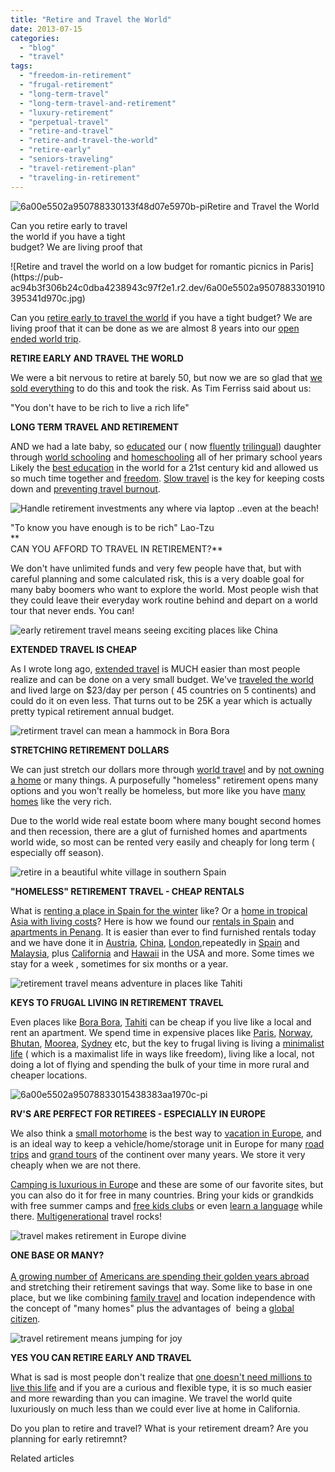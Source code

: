 ```yaml
---
title: "Retire and Travel the World"
date: 2013-07-15
categories: 
  - "blog"
  - "travel"
tags: 
  - "freedom-in-retirement"
  - "frugal-retirement"
  - "long-term-travel"
  - "long-term-travel-and-retirement"
  - "luxury-retirement"
  - "perpetual-travel"
  - "retire-and-travel"
  - "retire-and-travel-the-world"
  - "retire-early"
  - "seniors-traveling"
  - "travel-retirement-plan"
  - "traveling-in-retirement"
---
```


![6a00e5502a950788330133f48d07e5970b-pi](https://pub-ac94b3f306b24c0dba4238943c97f2e1.r2.dev/6a00e5502a9507883301910395330a970c.jpg)Retire and Travel the World  
  
Can you retire early to travel  
the world if you have a tight  
budget? We are living proof that

<!--more--> ![Retire and travel the world on a low budget for romantic picnics in Paris](https://pub-ac94b3f306b24c0dba4238943c97f2e1.r2.dev/6a00e5502a9507883301910395341d970c.jpg)  
  
Can you [retire early to travel the world](https://pub-ac94b3f306b24c0dba4238943c97f2e1.r2.dev/2010/06/early-retirement-perpetual-travel-radical-early-retirement-with-kids-rtw-family-travel-multiyear.html "retire early and travel the world") if you have a tight budget? We are living proof that it can be done as we are almost 8 years into our [open ended world trip](https://pub-ac94b3f306b24c0dba4238943c97f2e1.r2.dev/2012/01/amazing-family-world-tour.html "FAMILY WORLD TRIP").  
  
**RETIRE EARLY AND TRAVEL THE WORLD**  
  
We were a bit nervous to retire at barely 50, but now we are so glad that [we sold everything](https://pub-ac94b3f306b24c0dba4238943c97f2e1.r2.dev/2011/07/what-our-nomadic-travel-lifestyle-looks-like-family-fun.html "OUR NOMADIC TRAVEL  LIFESTYLE") to do this and took the risk. As Tim Ferriss said about us:  
  
"You don't have to be rich to live a rich life"  
  
**LONG TERM TRAVEL AND RETIREMENT**  
  
AND we had a late baby, so [educated](https://pub-ac94b3f306b24c0dba4238943c97f2e1.r2.dev/2010/04/family-travel-homeschool-education-global-students-lifestyle-design-location-independent-4hww-around.html "education and travel") our ( now [fluently](https://pub-ac94b3f306b24c0dba4238943c97f2e1.r2.dev/2013/06/fluent-mandarin.html "fluent chinese") [trilingual](https://pub-ac94b3f306b24c0dba4238943c97f2e1.r2.dev/2012/11/multilingual-learning-reading-in-3-languages.html "trilingual reading")) daughter through [world schooling](https://pub-ac94b3f306b24c0dba4238943c97f2e1.r2.dev/2013/01/world-school-education-at-its-best-.html/ "world schooling") and [homeschooling](https://pub-ac94b3f306b24c0dba4238943c97f2e1.r2.dev/2010/03/long-term-family-travel-homeschool-roadschool-world-school-digitalnomad-lifestyle-design-virtual-.html "homeschool and travel") all of her primary school years Likely the [best education](https://pub-ac94b3f306b24c0dba4238943c97f2e1.r2.dev/2009/04/how-to-travel-the-world-as-a-digital-nomad-family.html " best education through travel") in the world for a 21st century kid and allowed us so much time together and [freedom](https://pub-ac94b3f306b24c0dba4238943c97f2e1.r2.dev/2013/07/best-freedom-quotes.html "best freedom quotes"). [Slow travel](https://pub-ac94b3f306b24c0dba4238943c97f2e1.r2.dev/2011/11/slow-travel.html "slow travel") is the key for keeping costs down and [preventing travel burnout](https://pub-ac94b3f306b24c0dba4238943c97f2e1.r2.dev/2011/08/how-to-prevent-travel-burnout.html "preventing travel burnout").  
  
![Handle retirement investments any where via laptop ..even at the beach!](https://pub-ac94b3f306b24c0dba4238943c97f2e1.r2.dev/6a00e5502a950788330192ac053de1970d.jpg)  
  
"To know you have enough is to be rich" Lao-Tzu  
**  
CAN YOU AFFORD TO TRAVEL IN RETIREMENT?**  
  
We don't have unlimited funds and very few people have that, but with careful planning and some calculated risk, this is a very doable goal for many baby boomers who want to explore the world. Most people wish that they could leave their everyday work routine behind and depart on a world tour that never ends. You can!  
  
![early retirement travel means seeing exciting places like China](https://pub-ac94b3f306b24c0dba4238943c97f2e1.r2.dev/6a00e5502a950788330191043c4b26970c.jpg)  
  
**EXTENDED TRAVEL IS CHEAP**  
  
As I wrote long ago, [extended travel](https://pub-ac94b3f306b24c0dba4238943c97f2e1.r2.dev/2008/06/how-to-do-exten.html "EXTENDED TRAVEL - HOW TO DO IT") is MUCH easier than most people realize and can be done on a very small budget. We've [traveled the world](https://pub-ac94b3f306b24c0dba4238943c97f2e1.r2.dev/2012/12/around-the-world-family-travel.html "around the world family travel")  and lived large on $23/day per person ( 45 countries on 5 continents) and could do it on even less. That turns out to be 25K a year which is actually pretty typical retirement annual budget.  
  
![retirment travel can mean a hammock in Bora Bora](https://pub-ac94b3f306b24c0dba4238943c97f2e1.r2.dev/6a00e5502a950788330192ac058279970d.jpg)  
  
**STRETCHING RETIREMENT DOLLARS**  
  
We can just stretch our dollars more through [world travel](https://pub-ac94b3f306b24c0dba4238943c97f2e1.r2.dev/2012/12/-around-the-world-travel-best-advice.html "around the world travel best advice") and by [not owning a home](https://pub-ac94b3f306b24c0dba4238943c97f2e1.r2.dev/2006/08/home-and-hous-1.html "selling a home to travel") or many things. A purposefully "homeless" retirement opens many options and you won't really be homeless, but more like you have [many homes](https://pub-ac94b3f306b24c0dba4238943c97f2e1.r2.dev/2011/02/kids-friends-travel-on-the-ultimate-family-adventure.html "many homes and travel with kids") like the very rich.  
  
Due to the world wide real estate boom where many bought second homes and then recession, there are a glut of furnished homes and apartments world wide, so most can be rented very easily and cheaply for long term ( especially off season).  
  
![retire in a beautiful white village in southern Spain](https://pub-ac94b3f306b24c0dba4238943c97f2e1.r2.dev/6a00e5502a9507883301901e4643f4970b.jpg)  
  
**"HOMELESS" RETIREMENT TRAVEL - CHEAP RENTALS**  
  
What is [renting a place in Spain for the winter](https://pub-ac94b3f306b24c0dba4238943c97f2e1.r2.dev/2009/11/whats-a-spain-winter-rental-like-extended-travel-digital-nomad-4hww-vacation-.html "renting an apartment in spain for the winter") like? Or a [home in tropical Asia with living costs](https://pub-ac94b3f306b24c0dba4238943c97f2e1.r2.dev/2011/01/tropical-winter-home-in-penang-malaysia-location-indenpendent-digital-nomad-long-term-travel-tips-.html "how to rent a home in Asia and living costs")? Here is how we found our [rentals in Spain](https://pub-ac94b3f306b24c0dba4238943c97f2e1.r2.dev/2009/11/lifestyle-design-a-winter-in-spain-extendedtravel-digitalnomad-miniretirement-4hww-travel.html "how to find apartment rentals in spain") and [apartments in Penang](https://pub-ac94b3f306b24c0dba4238943c97f2e1.r2.dev/2012/04/penang-apartment-or-condo-rental-plenty-of-choices.html "apartment or condo rentals in Penang"). It is easier than ever to find furnished rentals today and we have done it in [Austria](https://pub-ac94b3f306b24c0dba4238943c97f2e1.r2.dev/austria/ "austria travel"), [China](https://pub-ac94b3f306b24c0dba4238943c97f2e1.r2.dev/china/ "China"), [London](https://pub-ac94b3f306b24c0dba4238943c97f2e1.r2.dev/2009/10/-roomorama-short-term-rentals-usa-london-budget-hotel-apartments-.html "london short term rental"),repeatedly in [Spain](https://pub-ac94b3f306b24c0dba4238943c97f2e1.r2.dev/spain/ "spain travel") and [Malaysia](https://pub-ac94b3f306b24c0dba4238943c97f2e1.r2.dev/malaysia/ "Malaysia travel tips"), plus [California](https://pub-ac94b3f306b24c0dba4238943c97f2e1.r2.dev/2011/01/homeaway-santa-cruz-beach-house-vacation-rental-review-best-family-friendly-lodging.html "california") and [Hawaii](https://pub-ac94b3f306b24c0dba4238943c97f2e1.r2.dev/2011/02/sailing-the-stunning-napali-coast-of-kauai-hawaii-with-dolphins-snorkeling-fun.html "Hawaii") in the USA and more. Some times we stay for a week , sometimes for six months or a year.  
  
![retirement travel means adventure in places like Tahiti](https://pub-ac94b3f306b24c0dba4238943c97f2e1.r2.dev/6a00e5502a950788330192ac058a5d970d.jpg)  
  
**KEYS TO FRUGAL LIVING IN RETIREMENT TRAVEL**  
  
Even places like [Bora Bora](https://pub-ac94b3f306b24c0dba4238943c97f2e1.r2.dev/2010/11/bora-bora-on-a-cheap-budget-travel-tahiti-moorea-and-french-polynesia.html "bora bora on a cheap budget"), [Tahiti](https://pub-ac94b3f306b24c0dba4238943c97f2e1.r2.dev/2012/09/the-ultimate-tahiti-vacation-on-a-backpacker-low-budget.html "tahiti travel tips") can be cheap if you live like a local and rent an apartment. We spend time in expensive places like [Paris](https://pub-ac94b3f306b24c0dba4238943c97f2e1.r2.dev/2013/06/best-tips-camping-paris.html "camping paris tips"), [Norway](https://pub-ac94b3f306b24c0dba4238943c97f2e1.r2.dev/2010/02/family-travel-photo-norway-in-a-nutshell-fijords-europe-roadtrip-budget-cheap-flam-train-vacation-.html "norway travel"), [Bhutan](https://pub-ac94b3f306b24c0dba4238943c97f2e1.r2.dev/2013/05/bhutan-travel.html "bhutan travel"), [Moorea](https://pub-ac94b3f306b24c0dba4238943c97f2e1.r2.dev/2011/09/moorea-cheap-and-amazing.html "moorea travel"), [Sydney](https://pub-ac94b3f306b24c0dba4238943c97f2e1.r2.dev/2012/09/visiting-the-sydney-opera-house-must-see-australia-travel.html "sydney opera house") etc, but the key to frugal living is living a [minimalist life](https://pub-ac94b3f306b24c0dba4238943c97f2e1.r2.dev/2011/08/minimalist-living-family-travel-lifestyle-books.html "minimalist life") ( which is a maximalist life in ways like freedom), living like a local, not doing a lot of flying and spending the bulk of your time in more rural and cheaper locations.  
  
![6a00e5502a95078833015438383aa1970c-pi](https://pub-ac94b3f306b24c0dba4238943c97f2e1.r2.dev/6a00e5502a9507883301901e466769970b.jpg)  
  
**RV'S ARE PERFECT FOR RETIREES - ESPECIALLY IN EUROPE**  
  
We also think a [small motorhome](https://pub-ac94b3f306b24c0dba4238943c97f2e1.r2.dev/2012/07/travelling-traveling-around-europe-in-a-campervan.html "traveling around europe in a campervan") is the best way to [vacation in Europe](https://pub-ac94b3f306b24c0dba4238943c97f2e1.r2.dev/2012/02/5-best-european-family-vacations.html "vacation in europe"), and is an ideal way to keep a vehicle/home/storage unit in Europe for many [road trips](https://pub-ac94b3f306b24c0dba4238943c97f2e1.r2.dev/2009/06/-6-month-european-family-road-trip-09.html "road trip europe") and [grand tours](https://pub-ac94b3f306b24c0dba4238943c97f2e1.r2.dev/2010/06/grand-tour-europe-iv-family-travel-extended-vacation-road-trip-summer-holiday-abroad.html "grand tour europe") of the continent over many years. We store it very cheaply when we are not there.  
  
[Camping is luxurious in Europ](https://pub-ac94b3f306b24c0dba4238943c97f2e1.r2.dev/2010/05/camping-europe-in-a-motorhome-rv-5-best-sites-roadtrip-europe-family-travel-budget-best-price.html "campigng europe")e and these are some of our favorite sites, but you can also do it for free in many countries. Bring your kids or grandkids with free summer camps and [free kids clubs](https://pub-ac94b3f306b24c0dba4238943c97f2e1.r2.dev/2010/08/camping-europe-with-kids-free-kids-clubs-family-friendly-international-travel-tips.html "free kids clubs europe") or even [learn a language](https://pub-ac94b3f306b24c0dba4238943c97f2e1.r2.dev/2013/05/learning-spanish-in-spain.html "learning spanish in spain") while there. [Multigenerational](https://pub-ac94b3f306b24c0dba4238943c97f2e1.r2.dev/2011/01/traveling-with-grandma-3-generation-travel.html "multigenerational travel") travel rocks!  
  
![travel makes retirement in Europe divine](https://pub-ac94b3f306b24c0dba4238943c97f2e1.r2.dev/6a00e5502a950788330191043c7892970c.jpg)  
  
**ONE BASE OR MANY?**  
[  
A growing number of](https://pub-ac94b3f306b24c0dba4238943c97f2e1.r2.dev/6a00e5502a9507883301901e466769970b.jpg) [Americans are spending their golden years abroad](http://business.time.com/2012/07/25/whats-driving-americans-to-retire-abroad-money-or-lack-of-it/ "Americans retiring abroad") and stretching their retirement savings that way. Some like to base in one place, but we like combining [family travel](https://pub-ac94b3f306b24c0dba4238943c97f2e1.r2.dev/2013/07/long-term-family-travel-most-important-item.html "family travel") and location independence with the concept of "many homes" plus the advantages of  being a [global citizen](https://pub-ac94b3f306b24c0dba4238943c97f2e1.r2.dev/2011/07/how-to-and-why-raise-a-global-kid.html "global citizen").  
  
![travel retirement means jumping for joy](https://pub-ac94b3f306b24c0dba4238943c97f2e1.r2.dev/6a00e5502a950788330192ac05b331970d.jpg)  
  
**YES YOU CAN RETIRE EARLY AND TRAVEL**  
  
What is sad is most people don't realize that [one doesn't need millions to live this life](https://pub-ac94b3f306b24c0dba4238943c97f2e1.r2.dev/2012/09/do-you-have-to-be-rich-like-suri-cruise-to-world-school-learn-mandarin-.html "you don't need to be rich to live like it") and if you are a curious and flexible type, it is so much easier and more rewarding than you can imagine. We travel the world quite luxuriously on much less than we could ever live at home in California.  
  
Do you plan to retire and travel? What is your retirement dream? Are you planning for early retiremnt?  
  

Related articles

